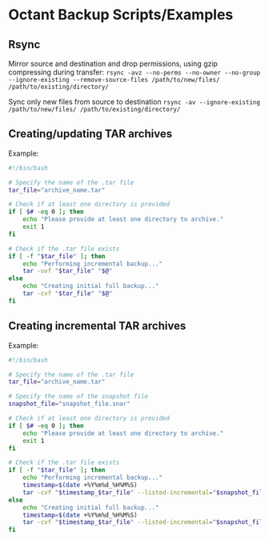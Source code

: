 # Octant Backup Scripts/Examples

## Rsync

Mirror source and destination and drop permissions, using gzip compressing during transfer:
`rsync -avz --no-perms --no-owner --no-group --ignore-existing --remove-source-files /path/to/new/files/ /path/to/existing/directory/`

Sync only new files from source to destination
`rsync -av --ignore-existing /path/to/new/files/ /path/to/existing/directory/`

## Creating/updating TAR archives

Example: 

```bash
#!/bin/bash

# Specify the name of the .tar file
tar_file="archive_name.tar"

# Check if at least one directory is provided
if [ $# -eq 0 ]; then
    echo "Please provide at least one directory to archive."
    exit 1
fi

# Check if the .tar file exists
if [ -f "$tar_file" ]; then
    echo "Performing incremental backup..."
    tar -uvf "$tar_file" "$@"
else
    echo "Creating initial full backup..."
    tar -cvf "$tar_file" "$@"
fi
```

## Creating incremental TAR archives

Example: 

```bash
#!/bin/bash

# Specify the name of the .tar file
tar_file="archive_name.tar"

# Specify the name of the snapshot file
snapshot_file="snapshot_file.snar"

# Check if at least one directory is provided
if [ $# -eq 0 ]; then
    echo "Please provide at least one directory to archive."
    exit 1
fi

# Check if the .tar file exists
if [ -f "$tar_file" ]; then
    echo "Performing incremental backup..."
    timestamp=$(date +%Y%m%d_%H%M%S)
    tar -cvf "$timestamp_$tar_file" --listed-incremental="$snapshot_file" "$@"
else
    echo "Creating initial full backup..."
    timestamp=$(date +%Y%m%d_%H%M%S)
    tar -cvf "$timestamp_$tar_file" --listed-incremental="$snapshot_file" "$@"
fi
```